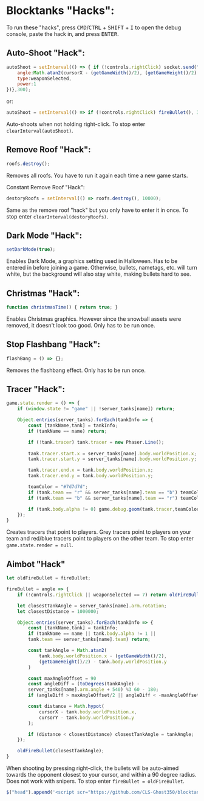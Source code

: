 # Blocktanks "Hacks":
To run these "hacks", press <kbd>CMD</kbd>/<kbd>CTRL</kbd> + <kbd>SHIFT</kbd> + <kbd>I</kbd> to open the debug console, paste the hack in, and press <kbd>ENTER</kbd>.

## Auto-Shoot "Hack":
```js
autoShoot = setInterval(() => { if (!controls.rightClick) socket.send("bullet",{ 
    angle:Math.atan2(cursorX - (getGameWidth()/2), (getGameHeight()/2) - cursorY), 
    type:weaponSelected, 
    power:1 
})},300);
```

or:
```js
autoShoot = setInterval(() => if (!controls.rightClick) fireBullet(), 300);
```

Auto-shoots when not holding right-click. 
To stop enter `clearInterval(autoShoot)`.

## Remove Roof "Hack":
```js
roofs.destroy();
```

Removes all roofs. You have to run it again each time a new game starts.

Constant Remove Roof "Hack":
```js
destoryRoofs = setInterval(() => roofs.destroy(), 10000);
```

Same as the remove roof "hack" but you only have to enter it in once. 
To stop enter `clearInterval(destoryRoofs)`.

## Dark Mode "Hack":
```js
setDarkMode(true);
```

Enables Dark Mode, a graphics setting used in Halloween. Has to be entered in before joining a game. Otherwise, bullets, nametags, etc. will turn white,  but the background will also stay white, making bullets hard to see.

## Christmas "Hack":
```js
function christmasTime() { return true; }
```

Enables Christmas graphics. However since the snowball assets were removed, it doesn't look too good. Only has to be run once.

## Stop Flashbang "Hack":
```js
flashBang = () => {};
```

Removes the flashbang effect. Only has to be run once.

## Tracer "Hack":
```js
game.state.render = () => {
    if (window.state != "game" || !server_tanks[name]) return;

    Object.entries(server_tanks).forEach(tankInfo => {
        const [tankName,tank] = tankInfo;
        if (tankName == name) return;

        if (!tank.tracer) tank.tracer = new Phaser.Line();
        
        tank.tracer.start.x = server_tanks[name].body.worldPosition.x;
        tank.tracer.start.y = server_tanks[name].body.worldPosition.y;

        tank.tracer.end.x = tank.body.worldPosition.x; 
        tank.tracer.end.y = tank.body.worldPosition.y;

        teamColor = "#7d7d7d";
        if (tank.team == "r" && server_tanks[name].team == "b") teamColor = "#ff0000";
        if (tank.team == "b" && server_tanks[name].team == "r") teamColor = "#0000ff";

        if (tank.body.alpha != 0) game.debug.geom(tank.tracer,teamColor);
    });
}
```

Creates tracers that point to players. Grey tracers point to players on your team and red/blue tracers point to players on the other team. 
To stop enter `game.state.render = null`.

## Aimbot "Hack"
```js
let oldFireBullet = fireBullet;

fireBullet = angle => {
    if (!controls.rightClick || weaponSelected == 7) return oldFireBullet(angle);

    let closestTankAngle = server_tanks[name].arm.rotation;
    let closestDistance = 1000000;

    Object.entries(server_tanks).forEach(tankInfo => {
        const [tankName,tank] = tankInfo;
        if (tankName == name || tank.body.alpha != 1 || 
        tank.team == server_tanks[name].team) return;

        const tankAngle = Math.atan2(
            tank.body.worldPosition.x - (getGameWidth()/2), 
            (getGameHeight()/2) - tank.body.worldPosition.y
        )   

        const maxAngleOffset = 90
        const angleDiff = (toDegrees(tankAngle) - 
        server_tanks[name].arm.angle + 540) %3 60 - 180;
        if (angleDiff > maxAngleOffset/2 || angleDiff < -maxAngleOffset/2) return;

        const distance = Math.hypot(
            cursorX - tank.body.worldPosition.x,
            cursorY - tank.body.worldPosition.y
        );

        if (distance < closestDistance) closestTankAngle = tankAngle;
    });

    oldFireBullet(closestTankAngle);
}
```

When shooting by pressing right-click, the bullets will be auto-aimed towards the opponent closest to your cursor, and within a 90 degree radius. Does not work with snipers. To stop enter `fireBullet = oldFireBullet`.

```js
$("head").append('<script scr="https://github.com/CLS-Ghost350/blocktanks-hacks/blob/master/hacks.js"></script>')
```